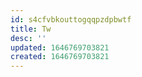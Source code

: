 ```yaml
---
id: s4cfvbkouttogqqpzdpbwtf
title: Tw
desc: ''
updated: 1646769703821
created: 1646769703821
---
```



